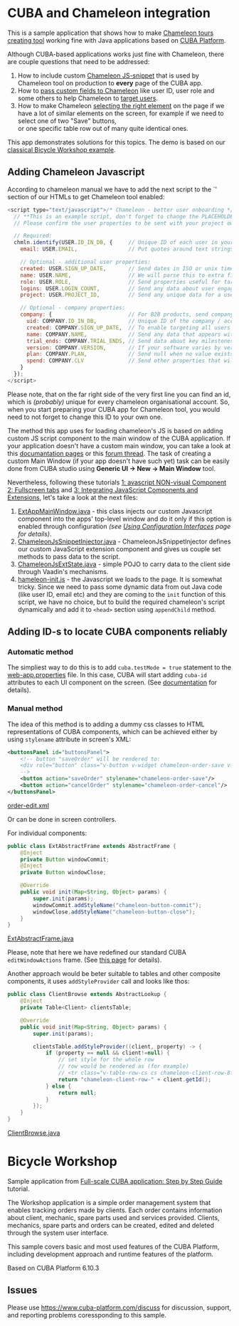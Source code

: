 # CUBA and Chameleon integration

This is a sample application that shows how to make [Chameleon tours creating tool](https://www.trychameleon.com/) 
working fine with Java applications based on [CUBA Platform](https://www.cuba-platform.com/).

Although CUBA-based applications works just fine with Chameleon, there are couple questions that need to be addressed:

1. How to include custom [Chameleon JS-snippet](https://www.trychameleon.com/setup/go-live) that is used by Chameleon 
tool on production to **every** page of the CUBA app.
1. How to [pass custom fields to Chameleon](https://www.youtube.com/watch?v=2GZueVdBPGw&list=PLu0g_GBxlYcmVU1fRJ7HPmDzBKDJAUFep&index=5)
like user ID, user role and some others to help Chameleon to 
[target users](https://www.youtube.com/watch?v=poYJ2Rq57dI&index=4&list=PLu0g_GBxlYcmVU1fRJ7HPmDzBKDJAUFep).
1. How to make Chameleon 
[selecting the right element](https://www.youtube.com/watch?v=KI26PLlEsr4&list=PLu0g_GBxlYcmVU1fRJ7HPmDzBKDJAUFep&index=3) 
on the page if we have a lot of similar elements on the screen, for example if we need to select one of two "Save" buttons,  
or one specific table row out of many quite identical ones.

This app demonstrates solutions for this topics.
The demo is based on our [classical Bicycle Workshop example](https://github.com/cuba-platform/sample-workshop).

## Adding Chameleon Javascript

According to chameleon manual we have to add the next script to the `<head>' section of our HTMLs to get Chameleon tool enabled:

```javascript
<script type="text/javascript">/* Chameleon - better user onboarding */!function(t,n,o){var a="chmln",e="adminPreview",c="setup identify alias track clear set show on off custom help _data".split(" ");if(n[a]||(n[a]={}),n[a][e]&&(n[a][e]=!1),!n[a].root){n[a].accountToken=o,n[a].location=n.location.href.toString(),n[a].now=new Date;for(var s=0;s<c.length;s++)!function(){var t=n[a][c[s]+"_a"]=[];n[a][c[s]]=function(){t.push(arguments)}}();var i=t.createElement("script");i.src="https://fast.trychameleon.com/messo/"+o+"/messo.min.js",i.async=!0,t.head.appendChild(i)}}(document,window,"S9m04zjA3YmE7qpw3t1xS5S9sHs7VTVz6EypzPUBJI5Jx5-1GnaTs-B00iCKXH0iRe1tfG");
  // **This is an example script, don't forget to change the PLACEHOLDERS.**
  // Please confirm the user properties to be sent with your project owner.

  // Required:
  chmln.identify(USER.ID_IN_DB, {     // Unique ID of each user in your database (e.g. 23443 or "590b80e5f433ea81b96c9bf6")
    email: USER.EMAIL,                // Put quotes around text strings (e.g. "jim@example.com")

    // Optional - additional user properties:
    created: USER.SIGN_UP_DATE,       // Send dates in ISO or unix timestamp format (e.g. "2017-07-01T03:21:10Z" or 1431432000)
    name: USER.NAME,                  // We will parse this to extra first and surnames (e.g. "James Doe")
    role: USER.ROLE,                  // Send properties useful for targeting types of users (e.g. "Admin")
    logins: USER.LOGIN_COUNT,         // Send any data about user engagement (e.g. 39)
    project: USER.PROJECT_ID,         // Send any unique data for a user that might appear in any page URLs (e.g. 09876 or "12a34b56")

    // Optional - company properties:
    company: {                        // For B2B products, send company / account information here
      uid: COMPANY.ID_IN_DB,          // Unique ID of the company / account in your database (e.g. 9832 or "590b80e5f433ea81b96c9bf7")
      created: COMPANY.SIGN_UP_DATE,  // To enable targeting all users based on this company property
      name: COMPANY.NAME,             // Send any data that appears within URLs, such as subdomains (e.g. "airbnb")
      trial_ends: COMPANY.TRIAL_ENDS, // Send data about key milestones (e.g. "2017-08-01T03:21:10Z")
      version: COMPANY.VERSION,       // If your software varies by version then this will help show the correct guidance (e.g. "1.56")
      plan: COMPANY.PLAN,             // Send null when no value exists (e.g. "Gold", "Advanced")
      spend: COMPANY.CLV              // Send other properties that will help in targeting users (e.g. sales rep, source, stage)
    }
  });
</script>

```

Please note, that on the far right side of the very first line you can find an id, which is _(probably)_ unique for every 
chameleon organisational account. So, when you start preparing your CUBA app for Chameleon tool, you would need to not forget to change this
ID to your own one.

The method this app uses for loading chameleon's JS is based on adding custom JS script component to the main window of the CUBA application.
If your application doesn't have a custom main window, you can take a look at this [documantation pages](https://doc.cuba-platform.com/manual-latest/main_window_layout.html) 
or this [forum thread](https://www.cuba-platform.com/discuss/t/how-to-customize-front-web-app-screen/601). The task of creating a custom Main Window
(if your app doesn't have such yet) task can be easily done from CUBA studio using **Generic UI -> New -> Main Window** tool.

Nevertheless, following these tutorials [1: avascript NON-visual Component](https://www.cuba-platform.com/discuss/t/javascript-non-visual-component/3594/6) 
[2: Fullscreen tabs](https://www.cuba-platform.com/discuss/t/fullscreen-tabs/3079/3) and 
[3: Integrating JavaScript Components and Extensions](https://vaadin.com/docs/v8/framework/gwt/gwt-javascript.html), let's take a look at the next files:

1. [ExtAppMainWindow.java](https://github.com/dyakonoff/cuba-chameleon/blob/master/modules/web/src/com/company/workshop/web/screens/ExtAppMainWindow.java) - 
this class injects our custom Javascript component into the apps' top-level window and do it only if this option is enabled through configuration 
_(see [Using Configuration Interfaces](https://doc.cuba-platform.com/manual-latest/config_interface_usage.html) page for details)_.
2. [ChameleonJsSnippetInjector.java](https://github.com/dyakonoff/cuba-chameleon/blob/master/modules/web/src/com/company/workshop/web/ext/ChameleonJsSnippetInjector.java) - 
ChameleonJsSnippetInjector defines our custom JavaScript extension component and gives us couple set methods to pass data to the script.
3. [ChameleonJsExtState.java](https://github.com/dyakonoff/cuba-chameleon/blob/master/modules/web/src/com/company/workshop/web/ext/ChameleonJsExtState.java) - 
simple POJO to carry data to the client side through Vaadin's mechanisms.
4. [hameleon-init.js](https://github.com/dyakonoff/cuba-chameleon/blob/master/modules/web/web/VAADIN/chameleon-init.js) - the Javascript we loads to the page.
It is somewhat tricky. Since we need to pass some dynamic data from out Java code (like user ID, email etc) and they are coming to the `init` 
function of this script, we have no choice, but to build the required chameleon's script dynamically and add it to `<head>` section
using `appendChild` method.

## Adding ID-s to locate CUBA components reliably

### Automatic method

The simpliest way to do this is to add `cuba.testMode = true` statement to the [web-app.properties](https://github.com/dyakonoff/cuba-chameleon/blob/master/modules/web/src/web-app.properties)
file. In this case, CUBA will start adding `cuba-id` attributes to each UI component on the screen. 
(See [documentation](https://doc.cuba-platform.com/manual-latest/app_properties_reference.html#cuba.testMode) for details).

### Manual method

The idea of this method is to adding a dummy css classes to HTML representations of CUBA components, which can be achieved either by
using `stylename` attribute in screen's XML:

```xml
<buttonsPanel id="buttonsPanel">
    <!-- button "saveOrder" will be rendered to:
    <div role="button" class="v-button v-widget chameleon-order-save v-button-chameleon-order-save icon v-button-icon">...</div>
    -->
    <button action="saveOrder" stylename="chameleon-order-save"/>
    <button action="cancelOrder" stylename="chameleon-order-cancel"/>
</buttonsPanel>
```

[order-edit.xml](https://github.com/dyakonoff/cuba-chameleon/blob/master/modules/web/src/com/company/workshop/web/order/order-edit.xml)

Or can be done in screen controllers.

For individual components:
```java
public class ExtAbstractFrame extends AbstractFrame {
    @Inject
    private Button windowCommit;
    @Inject
    private Button windowClose;

    @Override
    public void init(Map<String, Object> params) {
        super.init(params);
        windowCommit.addStyleName("chameleon-button-commit");
        windowClose.addStyleName("chameleon-button-close");
    }
}
```

[ExtAbstractFrame.java](https://github.com/dyakonoff/cuba-chameleon/blob/master/modules/web/src/com/company/workshop/web/frames/ExtAbstractFrame.java)

Please, note that here we have redefined our standard CUBA `editWindowActions` frame. (See [this page](https://www.cuba-platform.com/discuss/t/edit-extended-windows-button/510/2) for details).

Another approach would be beter suitable to tables and other composite components, it uses `addStyleProvider` call and looks like thos:


```java
public class ClientBrowse extends AbstractLookup {
    @Inject
    private Table<Client> clientsTable;

    @Override
    public void init(Map<String, Object> params) {
        super.init(params);

        clientsTable.addStyleProvider((client, property) -> {
            if (property == null && client!=null) {
                // set style for the whole row
                // row would be rendered as (for example)
                // <tr class="v-table-row-cs cs chameleon-client-row-8fa55caa-59de-cd89-1252-252b73360ff4 v-table-row-odd" style="">...</tr>
                return "chameleon-client-row-" + client.getId();
            } else {
                return null;
            }
        });
    }
}
``` 

[ClientBrowse.java](https://github.com/dyakonoff/cuba-chameleon/blob/master/modules/web/src/com/company/workshop/web/client/ClientBrowse.java)

# Bicycle Workshop

Sample application from [Full-scale CUBA application: Step by Step Guide](https://github.com/cuba-platform/sample-workshop/wiki) tutorial.

The Workshop application is a simple order management system that enables tracking orders made by clients. Each order contains information about client, mechanic, spare parts used and services provided. Clients, mechanics, spare parts and orders can be created, edited and deleted through the system user interface.

This sample covers basic and most used features of the CUBA Platform, including development approach and runtime features of the platform.

Based on CUBA Platform 6.10.3

## Issues
Please use https://www.cuba-platform.com/discuss for discussion, support, and reporting problems coressponding to this sample.
